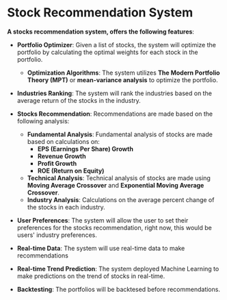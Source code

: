 # Stock Recommendation System

**A stocks recommendation system, offers the following features**:

* **Portfolio Optimizer**: Given a list of stocks, the system will optimize the portfolio by calculating the optimal weights for each stock in the portfolio.
    * **Optimization Algorithms**: The system utilizes **The Modern Portfolio Theory (MPT)** or **mean-variance analysis** to optimize the portfolio.

* **Industries Ranking**: The system will rank the industries based on the average return of the stocks in the industry.

* **Stocks Recommendation**: Recommendations are made based on the following analysis:
    * **Fundamental Analysis**: Fundamental analysis of stocks are made based on calculations on:
        * **EPS (Earnings Per Share) Growth**
        * **Revenue Growth**
        * **Profit Growth**
        * **ROE (Return on Equity)**
    * **Technical Analysis**: Technical analysis of stocks are made using **Moving Average Crossover** and **Exponential Moving Average Crossover**.
    * **Industry Analysis**: Calculations on the average percent change of the stocks in each industry.

* **User Preferences**: The system will allow the user to set their preferences for the stocks recommendation, right now, this would be users' industry preferences.

* **Real-time Data**: The system will use real-time data to make recommendations

* **Real-time Trend Prediction**: The system deployed Machine Learning to make predictions on the trend of stocks in real-time.

* **Backtesting**: The portfolios will be backtesed before recommendations.

